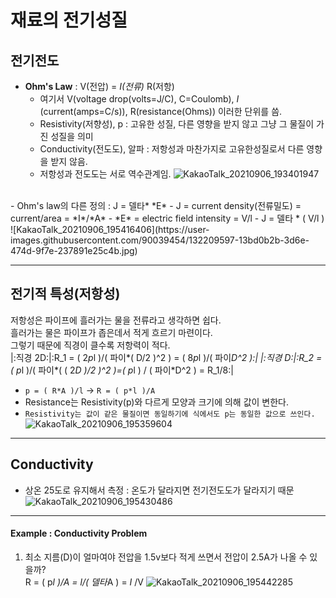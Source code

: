 # 재료의 전기성질
## 전기전도
- **Ohm's Law** : V(전압) = *I(전류)* R(저항)
	- 여기서 V(voltage drop(volts=J/C), C=Coulomb), *I* (current(amps=C/s)), R(resistance(Ohms)) 이러한 단위를 씀.
	- Resistivity(저향성), p : 고유한 성질, 다른 영향을 받지 않고 그냥 그 물질이 가진 성질을 의미
	- Conductivity(전도도), 알파 : 저항성과 마찬가지로 고유한성질로서 다른 영향을 받지 않음.
	- 저항성과 전도도는 서로 역수관계임.
![KakaoTalk_20210906_193401947](https://user-images.githubusercontent.com/90039454/132205050-5f2c4307-58e4-40f3-8f15-bc2e9637db26.jpg)
<br>
- Ohm's law의 다른 정의 : J = 델타* *E*
	- J = current density(전류밀도) = current/area = *I*/*A*
	- *E* = electric field intensity = V/l
	- J = 델타 * ( V/l )
![KakaoTalk_20210906_195416406](https://user-images.githubusercontent.com/90039454/132209597-13bd0b2b-3d6e-474d-9f7e-237891e25c4b.jpg)

___
## 전기적 특성(저항성)
저항성은 파이프에 흘러가는 물을 전류라고 생각하면 쉽다.<br>
흘러가는 물은 파이프가 좁은데서 적게 흐르기 마련이다.<br> 
그렇기 때문에 직경이 클수록 저항력이 적다.<br>
|:직경 2D:|:R_1 = ( 2*p*l )/( 파이*( D/2 )^2 ) = ( 8*p*l )/( 파이*D^2 ):|
|:직경 D:|:R_2 = ( p*l )/( 파이*( ( 2*D )/2 )^2 )=( p*l ) / ( 파이*D^2 ) = R_1/8:|
- `p = ( R*A )/l` → `R = ( p*l )/A`
- Resistance는 Resistivity(p)와 다르게 모양과 크기에 의해 값이 변한다.
- `Resistivity는 값이 같은 물질이면 동일하기에 식에서도 p는 동일한 값으로 쓰인다.`
![KakaoTalk_20210906_195359604](https://user-images.githubusercontent.com/90039454/132208565-815f4d31-f1fb-49c0-8dca-54dd0c0226a2.jpg)
___
## Conductivity
- 상온 25도로 유지해서 측정 : 온도가 달라지면 전기전도도가 달라지기 때문
![KakaoTalk_20210906_195430486](https://user-images.githubusercontent.com/90039454/132208953-43790b52-3502-405b-93c7-2fa9c8a082b3.jpg)
___
#### Example : Conductivity Problem
1. 최소 지름(D)이 얼마여야 전압을 1.5v보다 적게 쓰면서 전압이 2.5A가 나올 수 있을까?<br>
	R = ( p*l )/A = l/( 델타*A ) = *I* /V
![KakaoTalk_20210906_195442285](https://user-images.githubusercontent.com/90039454/132211413-67755456-9ede-4312-8c0e-27a78729021d.jpg)

